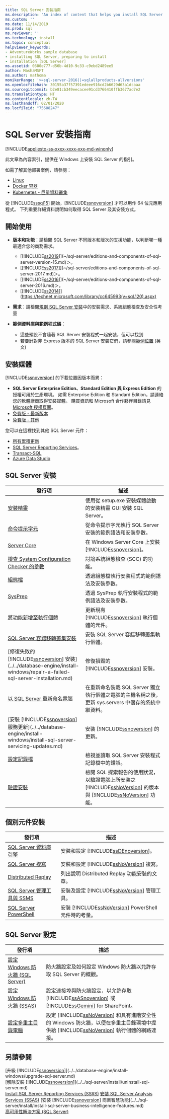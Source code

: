 ```yaml
---
title: SQL Server 安裝指南
ms.description: 'An index of content that helps you install SQL Server and associated components through various options such as the installation wizard, command prompt, or sysprep. '
ms.custom: ''
ms.date: 11/14/2019
ms.prod: sql
ms.reviewer: ''
ms.technology: install
ms.topic: conceptual
helpviewer_keywords:
- AdventureWorks sample database
- installing SQL Server, preparing to install
- installation [SQL Server]
ms.assetid: 0300e777-d56b-4d10-9c33-c9ebd2489ee5
author: MashaMSFT
ms.author: mathoma
monikerRange: '>=sql-server-2016||=sqlallproducts-allversions'
ms.openlocfilehash: 30155a37f57391edeee916cd2b6629d63a1dcaaa
ms.sourcegitcommit: b2e81cb349eecacee91cd3766410ffb3677ad7e2
ms.translationtype: HT
ms.contentlocale: zh-TW
ms.lasthandoff: 02/01/2020
ms.locfileid: "75688247"
---
```

# <a name="sql-server-installation-guide"></a>SQL Server 安裝指南

[!INCLUDE[appliesto-ss-xxxx-xxxx-xxx-md-winonly](../../includes/appliesto-ss-xxxx-xxxx-xxx-md-winonly.md)]

此文章為內容索引，提供在 Windows 上安裝 SQL Server 的指引。

如需了解其他部署案例，請參閱：

- [Linux](../../linux/sql-server-linux-setup.md)
- [Docker 容器](../../linux/sql-server-linux-configure-docker.md)
- [Kubernetes - 巨量資料叢集](../../big-data-cluster/deploy-get-started.md)

從 [!INCLUDE[sssql15](../../includes/sssql15-md.md)] 開始，[!INCLUDE[ssnoversion](../../includes/ssnoversion-md.md)] 才可以用作 64 位元應用程式。 下列重要詳細資料說明如何取得 SQL Server 及其安裝方式。

## <a name="getting-started"></a>開始使用
  
* **版本和功能**：請檢閱 SQL Server 不同版本和版次的支援功能，以判斷哪一種最適合您的商務需求。 
    - [[!INCLUDE[ss2019](../../includes/sssqlv15-md.md)]](~/sql-server/editions-and-components-of-sql-server-version-15.md)＞。  
    - [[!INCLUDE[ss2017](../../includes/sssqlv14-md.md)]](~/sql-server/editions-and-components-of-sql-server-2017.md)＞。  
    - [[!INCLUDE[ss2016](../../includes/sssql15-md.md)]](~/sql-server/editions-and-components-of-sql-server-2016.md)＞。  
    - [[!INCLUDE[ss2014](../../includes/sssql14-md.md)]](https://technet.microsoft.com/library/cc645993(v=sql.120).aspx)

*  **需求**：請檢閱[規劃 SQL Server 安裝](../../sql-server/install/planning-a-sql-server-installation.md)中的安裝需求、系統組態檢查及安全性考量 
  
* **範例資料庫與範例程式碼**： 
    * 這些預設不會隨著 SQL Server 安裝程式一起安裝，但可以找到 
    * 若要針對非 Express 版本的 SQL Server 安裝它們，請參閱[範例位置](../../samples/sql-samples-where-are.md) \(英文\)
    

## <a name="installation-media"></a>安裝媒體

[!INCLUDE[ssnoversion](../../includes/ssnoversion-md.md)] 的下載位置因版本而異：

* **SQL Server Enterprise Edition、Standard Edition 與 Express Edition** 的授權可用於生產環境。 如需 Enterprise Edition 和 Standard Edition，請連絡您的軟體廠商取得安裝媒體。 購買資訊和 Microsoft 合作夥伴目錄請見 [Microsoft 授權頁面](https://www.microsoft.com/licensing/product-licensing/sql-server)。
* [免費版 - 最新版本](https://www.microsoft.com/sql-server/sql-server-downloads)
* [免費版 - 其他](https://www.microsoft.com/evalcenter/evaluate-sql-server)


您可以在這裡找到其他 SQL Server 元件： 

* [所有累積更新](https://sqlserverbuilds.blogspot.com/)
* [SQL Server Reporting Services](https://www.microsoft.com/download/details.aspx?id=100122)。 
* [Transact-SQL](https://aka.ms/ssmsfullsetup)
* [Azure Data Studio](https://go.microsoft.com/fwlink/?linkid=2109256)


## <a name="sql-server-installation"></a>SQL Server 安裝
 
|發行項|描述|  
|-----------|-----------------|  
|[安裝精靈](../../database-engine/install-windows/install-sql-server-from-the-installation-wizard-setup.md)|使用從 setup.exe 安裝媒體啟動的安裝精靈 GUI 安裝 SQL Server。 |  
|[命令提示字元](../../database-engine/install-windows/install-sql-server-2016-from-the-command-prompt.md)|從命令提示字元執行 SQL Server 安裝的範例語法和安裝參數。 | 
|[Server Core](../../database-engine/install-windows/install-sql-server-on-server-core.md)|在 Windows Server Core 上安裝 [!INCLUDE[ssnoversion](../../includes/ssnoversion-md.md)]。|  
|[檢查 System Configuration Checker 的參數](../../database-engine/install-windows/check-parameters-for-the-system-configuration-checker.md)|討論系統組態檢查 (SCC) 的功能。|   
|[組態檔](../../database-engine/install-windows/install-sql-server-2016-using-a-configuration-file.md)|透過組態檔執行安裝程式的範例語法及安裝參數。|  
|[SysPrep](../../database-engine/install-windows/install-sql-server-using-sysprep.md)|透過 SysPrep 執行安裝程式的範例語法及安裝參數。|
|[將功能新增至執行個體](../../database-engine/install-windows/add-features-to-an-instance-of-sql-server-2016-setup.md)|更新現有 [!INCLUDE[ssnoversion](../../includes/ssnoversion-md.md)] 執行個體的元件。|  
|[SQL Server 容錯移轉叢集安裝](../../sql-server/failover-clusters/install/sql-server-failover-cluster-installation.md)| 安裝 SQL Server 容錯移轉叢集執行個體。  | 
|[修復失敗的 [!INCLUDE[ssnoversion](../../includes/ssnoversion-md.md)] 安裝](../../database-engine/install-windows/repair-a-failed-sql-server-installation.md)|修復損毀的 [!INCLUDE[ssnoversion](../../includes/ssnoversion-md.md)] 安裝。|  
|[以 SQL Server 重新命名電腦](../../database-engine/install-windows/rename-a-computer-that-hosts-a-stand-alone-instance-of-sql-server.md)|在重新命名裝載 SQL Server 獨立執行個體之電腦的主機名稱之後，更新 sys.servers 中儲存的系統中繼資料。 |  
|[安裝 [!INCLUDE[ssnoversion](../../includes/ssnoversion-md.md)] 服務更新](../../database-engine/install-windows/install-sql-server-servicing-updates.md)|安裝 [!INCLUDE[ssnoversion](../../includes/ssnoversion-md.md)] 的更新。|  
|[設定記錄檔](../../database-engine/install-windows/view-and-read-sql-server-setup-log-files.md)| 檢視並讀取 SQL Server 安裝程式記錄檔中的錯誤。 |  
|[驗證安裝](../../database-engine/install-windows/validate-a-sql-server-installation.md)|檢閱 SQL 探索報告的使用狀況，以驗證電腦上所安裝之 [!INCLUDE[ssNoVersion](../../includes/ssnoversion-md.md)] 的版本與 [!INCLUDE[ssNoVersion](../../includes/ssnoversion-md.md)] 功能。|  
  
  
## <a name="individual-component-installation"></a>個別元件安裝 
  
|發行項|描述|  
|-----------|-----------------|  
|[SQL Server 資料庫引擎](../../database-engine/install-windows/install-sql-server-database-engine.md)|安裝和設定 [!INCLUDE[ssDEnoversion](../../includes/ssdenoversion-md.md)]。|  
|[SQL Server 複寫](../../database-engine/install-windows/install-sql-server-replication.md)|安裝和設定 [!INCLUDE[ssNoVersion](../../includes/ssnoversion-md.md)] 複寫。|  
|[Distributed Replay](../../tools/distributed-replay/install-distributed-replay-overview.md)|列出說明 Distributed Replay 功能安裝的文章。|  
|[SQL Server 管理工具與 SSMS](https://msdn.microsoft.com/library/af68d59a-a04d-4f23-9967-ad4ee2e63381)|安裝及設定 [!INCLUDE[ssNoVersion](../../includes/ssnoversion-md.md)] 管理工具。|  
|[SQL Server PowerShell](../../database-engine/install-windows/install-sql-server-powershell.md)|安裝 [!INCLUDE[ssNoVersion](../../includes/ssnoversion-md.md)] PowerShell 元件時的考量。|  
  

## <a name="sql-server-configuration"></a>SQL Server 設定 
  
|發行項|描述|  
|-----------|-----------------|  
|[設定 Windows 防火牆 (SQL Server)](../../sql-server/install/configure-the-windows-firewall-to-allow-sql-server-access.md)|防火牆設定及如何設定 Windows 防火牆以允許存取 SQL Server 的概觀。|  
|[設定 Windows 防火牆 (SSAS)](https://docs.microsoft.com/analysis-services/instances/configure-the-windows-firewall-to-allow-analysis-services-access)|設定連接埠與防火牆設定，以允許存取 [!INCLUDE[ssASnoversion](../../includes/ssasnoversion-md.md)] 或 [!INCLUDE[ssGemini](../../includes/ssgemini-md.md)] for SharePoint。|  
|[設定多重主目錄電腦](../../sql-server/install/configure-a-multi-homed-computer-for-sql-server-access.md)|設定 [!INCLUDE[ssNoVersion](../../includes/ssnoversion-md.md)] 和具有進階安全性的 Windows 防火牆，以便在多重主目錄環境中提供給 [!INCLUDE[ssNoVersion](../../includes/ssnoversion-md.md)] 執行個體的網路連接。|  

 
## <a name="see-also"></a>另請參閱  

[升級 [!INCLUDE[ssnoversion](../../includes/ssnoversion-md.md)]](../../database-engine/install-windows/upgrade-sql-server.md)   
[解除安裝 [!INCLUDE[ssnoversion](../../includes/ssnoversion-md.md)]](../../sql-server/install/uninstall-sql-server.md)   
[Install SQL Server Reporting Services (SSRS)](../../reporting-services/install-windows/install-reporting-services.md)
[安裝 SQL Server Analysis Services (SSAS)](/analysis-services/instances/install-windows/install-analysis-services)
[安裝 [!INCLUDE[ssnoversion](../../includes/ssnoversion-md.md)] 商業智慧功能](../../sql-server/install/install-sql-server-business-intelligence-features.md)   
[高可用性解決方案 &#40;SQL Server&#41;](../../sql-server/failover-clusters/high-availability-solutions-sql-server.md)  
